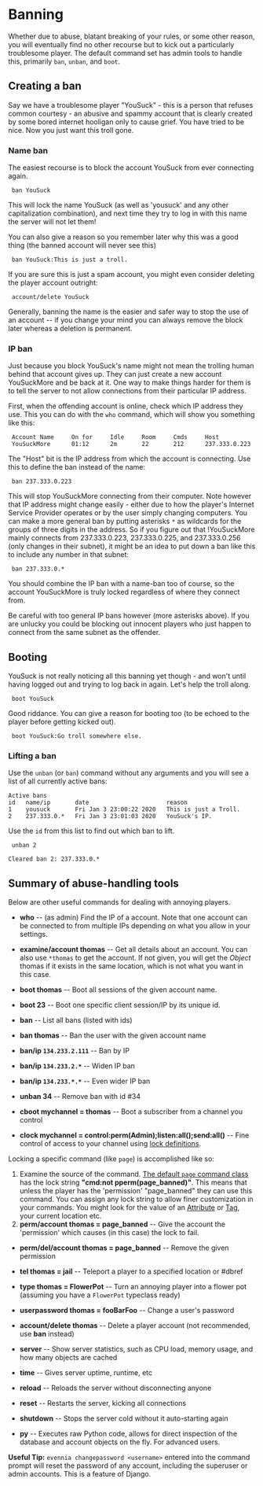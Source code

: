 # Banning


Whether due to abuse, blatant breaking of your rules, or some other reason, you will eventually find
no other recourse but to kick out a particularly troublesome player. The default command set has
admin tools to handle this, primarily `ban`, `unban`, and `boot`.

## Creating a ban

Say we have a troublesome player "YouSuck" - this is a person that refuses common courtesy - an
abusive
and spammy account that is clearly created by some bored internet hooligan only to cause grief. You
have tried to be nice. Now you just want this troll gone.

### Name ban

The easiest recourse is to block the account YouSuck from ever connecting again.

     ban YouSuck

This will lock the name YouSuck (as well as 'yousuck' and any other capitalization combination), and
next time they try to log in with this name the server will not let them!

You can also give a reason so you remember later why this was a good thing (the banned account will
never see this)

     ban YouSuck:This is just a troll.

If you are sure this is just a spam account, you might even consider deleting the player account
outright:

     account/delete YouSuck

Generally, banning the name is the easier and safer way to stop the use of an account -- if you
change your mind you can always remove the block later whereas a deletion is permanent.

### IP ban

Just because you block YouSuck's name might not mean the trolling human behind that account gives
up. They can just create a new account YouSuckMore and be back at it. One way to make things harder
for them is to tell the server to not allow connections from their particular IP address.

First, when the offending account is online, check which IP address they use. This you can do with
the `who` command, which will show you something like this:

     Account Name     On for     Idle     Room     Cmds     Host
     YouSuckMore      01:12      2m       22       212      237.333.0.223

The "Host" bit is the IP address from which the account is connecting. Use this to define the ban
instead of the name:

     ban 237.333.0.223

This will stop YouSuckMore connecting from their computer. Note however that IP address might change
easily - either due to how the player's Internet Service Provider operates or by the user simply
changing computers. You can make a more general ban by putting asterisks `*` as wildcards for the
groups of three digits in the address. So if you figure out that !YouSuckMore mainly connects from
237.333.0.223, 237.333.0.225, and 237.333.0.256 (only changes in their subnet), it might be an idea
to put down a ban like this to include any number in that subnet:

     ban 237.333.0.*

You should combine the IP ban with a name-ban too of course, so the account YouSuckMore is truly
locked regardless of where they connect from.

Be careful with too general IP bans however (more asterisks above). If you are unlucky you could be
blocking out innocent players who just happen to connect from the same subnet as the offender.

## Booting

YouSuck is not really noticing all this banning yet though - and won't until having logged out and
trying to log back in again. Let's help the troll along.

     boot YouSuck

Good riddance. You can give a reason for booting too (to be echoed to the player before getting
kicked out).

     boot YouSuck:Go troll somewhere else.

### Lifting a ban

Use the `unban` (or `ban`) command without any arguments and you will see a list of all currently
active bans:

    Active bans
    id   name/ip       date                      reason
    1    yousuck       Fri Jan 3 23:00:22 2020   This is just a Troll.
    2    237.333.0.*   Fri Jan 3 23:01:03 2020   YouSuck's IP.

Use the `id` from this list to find out which ban to lift.

     unban 2
      
    Cleared ban 2: 237.333.0.*

## Summary of abuse-handling tools

Below are other useful commands for dealing with annoying players.

- **who** -- (as admin) Find the IP of a account. Note that one account can be connected to from
multiple IPs depending on what you allow in your settings.
- **examine/account thomas** -- Get all details about an account. You can also use `*thomas` to get
the account. If not given, you will get the *Object* thomas if it exists in the same location, which
is not what you want in this case.
- **boot thomas**  -- Boot all sessions of the given account name.
- **boot 23** -- Boot one specific client session/IP by its unique id.
- **ban** -- List all bans (listed with ids)
- **ban thomas** -- Ban the user with the given account name
- **ban/ip `134.233.2.111`** -- Ban by IP
- **ban/ip `134.233.2.*`** -- Widen IP ban
- **ban/ip `134.233.*.*`** -- Even wider IP ban
- **unban 34** -- Remove ban with id #34

- **cboot mychannel = thomas** -- Boot a subscriber from a channel you control
- **clock mychannel = control:perm(Admin);listen:all();send:all()** -- Fine control of access to
your channel using [lock definitions](./Locks).

Locking a specific command (like `page`) is accomplished like so:
1. Examine the source of the command. [The default `page` command class](
https://github.com/evennia/evennia/blob/master/evennia/commands/default/comms.py#L686) has the lock
string **"cmd:not pperm(page_banned)"**. This means that unless the player has the 'permission'
"page_banned" they can use this command. You can assign any lock string to allow finer customization
in your commands. You might look for the value of an [Attribute](./Attributes) or [Tag](./Tags), your
current location etc.
2. **perm/account thomas = page_banned** -- Give the account the 'permission' which causes (in this
case) the lock to fail.

- **perm/del/account thomas = page_banned** -- Remove the given permission

- **tel thomas = jail** -- Teleport a player to a specified location or #dbref
- **type thomas = FlowerPot** -- Turn an annoying player into a flower pot (assuming you have a
`FlowerPot` typeclass ready)
- **userpassword thomas = fooBarFoo** -- Change a user's password
- **account/delete thomas** -- Delete a player account (not recommended, use **ban** instead)

- **server** -- Show server statistics, such as CPU load, memory usage, and how many objects are
cached
- **time** -- Gives server uptime, runtime, etc
- **reload** -- Reloads the server without disconnecting anyone
- **reset** -- Restarts the server, kicking all connections
- **shutdown** -- Stops the server cold without it auto-starting again
- **py** -- Executes raw Python code, allows for direct inspection of the database and account
objects on the fly. For advanced users.


**Useful Tip:** `evennia changepassword <username>` entered into the command prompt will reset the
password of any account, including the superuser or admin accounts. This is a feature of Django.
